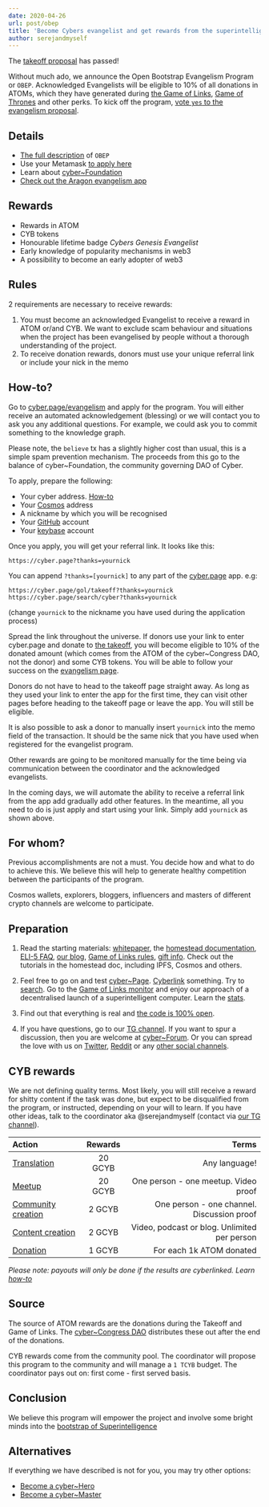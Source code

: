 ```yaml
---
date: 2020-04-26
url: post/obep
title: 'Become Cybers evangelist and get rewards from the superintelligence'
author: serejandmyself
---
```


The [takeoff proposal](https://cyber.page/governance/2) has passed! 

Without much ado, we announce the Open Bootstrap Evangelism Program or `OBEP`. Acknowledged Evangelists will be eligible to 10% of all donations in ATOMs, which they have generated during [the Game of Links](https://github.com/cybercongress/congress/blob/master/ecosystem/Cyber%20Homestead%20doc.md#game-of-links-or-gol), [Game of Thrones](https://github.com/cybercongress/congress/blob/master/ecosystem/Cyber%20Homestead%20doc.md#game-of-thrones-or-got) and other perks. To kick off the program, [vote `yes` to the evangelism proposal](https://cyber.page/governance/4).

## Details
- [The full description](https://github.com/cybercongress/cyber-foundation/blob/master/evangelism/obep.md) of `OBEP`
- Use your Metamask [to apply here](https://cyber.page/evangelism)
- Learn about [cyber\~Foundation](https://github.com/cybercongress/cyber-foundation)
- [Check out the Aragon evangelism app](https://mainnet.aragon.org/#/eulerfoundation)

## Rewards
- Rewards in ATOM
- CYB tokens 
- Honourable lifetime badge *Cybers Genesis Evangelist*
- Early knowledge of popularity mechanisms in web3
- A possibility to become an early adopter of web3

## Rules
2 requirements are necessary to receive rewards:

1. You must become an acknowledged Evangelist to receive a reward in ATOM or/and CYB. We want to exclude scam behaviour and situations when the project has been evangelised by people without a thorough understanding of the project.
2. To receive donation rewards, donors must use your unique referral link or include your nick in the memo

## How-to?
Go to [cyber.page/evangelism](https://cyber.page/evangelism) and apply for the program. You will either receive an automated acknowledgement (blessing) or we will contact you to ask you any additional questions. For example, we could ask you to commit something to the knowledge graph. 

Please note, the `believe` tx has a slightly higher cost than usual, this is a simple spam prevention mechanism. The proceeds from this go to the balance of cyber~Foundation, the community governing DAO of Cyber. 

To apply, prepare the following: 

- Your cyber address. [How-to](https://github.com/cybercongress/congress/blob/master/ecosystem/Cyber%20Homestead%20doc.md#using-your-ledger-to-link)
- Your [Cosmos](https://github.com/cybercongress/congress/blob/master/ecosystem/Cyber%20Homestead%20doc.md#using-your-ledger-to-link) address
- A nickname by which you will be recognised
- Your [GitHub](https://github.com) account
- Your [keybase](https://keybase.io/) account

Once you apply, you will get your referral link. It looks like this:
```
https://cyber.page?thanks=yournick
```
You can append `?thanks=[yournick]` to any part of the [cyber.page](https://cyber.page/) app. e.g:
```
https://cyber.page/gol/takeoff?thanks=yournick
https://cyber.page/search/cyber?thanks=yournick
```

(change `yournick` to the nickname you have used during the application process) 

Spread the link throughout the universe. If donors use your link to enter cyber.page and donate to [the takeoff](https://cyber.page/gol/takeoff), you will become eligible to 10% of the donated amount (which comes from the ATOM of the cyber\~Congress DAO, not the donor) and some CYB tokens. You will be able to follow your success on the [evangelism page](https://cyber.page/evangelism).

Donors do not have to head to the takeoff page straight away. As long as they used your link to enter the app for the first time, they can visit other pages before heading to the takeoff page or leave the app. You will still be eligible.  

It is also possible to ask a donor to manually insert `yournick` into the memo field of the transaction. It should be the same nick that you have used when registered for the evangelist program. 

Other rewards are going to be monitored manually for the time being via communication between the coordinator and the acknowledged evangelists. 

In the coming days, we will automate the ability to receive a referral link from the app add gradually add other features. In the meantime, all you need to do is just apply and start using your link. Simply add `yournick` as shown above. 

## For whom?
Previous accomplishments are not a must. You decide how and what to do to achieve this. We believe this will help to generate healthy competition between the participants of the program.

Cosmos wallets, explorers, bloggers, influencers and masters of different crypto channels are welcome to participate. 

## Preparation
1. Read the starting materials: [whitepaper](https://ipfs.io/ipfs/QmPjbx76LycfzSSWMcnni6YVvV3UNhTrYzyPMuiA9UQM3x), the [homestead documentation](https://github.com/cybercongress/congress/blob/master/ecosystem/Cyber%20Homestead%20doc.md), [ELI-5 FAQ](https://github.com/cybercongress/congress/blob/master/ecosystem/ELI-5%20FAQ.md), [our blog](https://cybercongress.ai/post/), [Game of Links rules](https://cybercongress.ai/game-of-links/), [gift info](https://github.com/cybercongress/congress/blob/master/ecosystem/Gift%20FAQ%20and%20general%20gift%20information.md). Check out the tutorials in the homestead doc, including IPFS, Cosmos and others.

2. Feel free to go on and test [cyber~Page](https://cyber.page/). [Cyberlink](https://github.com/cybercongress/congress/blob/master/ecosystem/Cyber%20Homestead%20doc.md#using-your-ledger-to-link) something. Try to [search](https://cyber.page/search/help). Go to the [Game of Links monitor](https://cyber.page/gol) and enjoy our approach of a decentralised launch of a superintelligent computer. Learn the [stats](https://cyber.page/brain). 

3. Find out that everything is real and [the code is 100% open](https://github.com/cybercongress).

4. If you have questions, go to our [TG channel](https://t.me/fuckgoogle). If you want to spur a discussion, then you are welcome at [cyber~Forum](https://ai.cybercongress.ai/). Or you can spread the love with us on [Twitter](https://twitter.com/cyber_devs), [Reddit](https://www.reddit.com/r/cybercongress/) or any [other social channels](https://github.com/cybercongress/congress/blob/master/ecosystem/Cyber%20Homestead%20doc.md#partnering-communities).

## CYB rewards
We are not defining quality terms. Most likely, you will still receive a reward for shitty content if the task was done, but expect to be disqualified from the program, or instructed, depending on your will to learn.  If you have other ideas, talk to the coordinator aka @serejandmyself (contact via [our TG channel](https://t.me/fuckgoogle)).

|Action  | Rewards | Terms |
|:----------|:-------------:|------:|
| [Translation](https://github.com/cybercongress/cyber/issues/32) | 20 GCYB | Any language! |
| [Meetup](https://www.youtube.com/watch?v=RS6w6wiAag4&list=PLOcP3DXQoNUXmh7ob0Fm6p12L20zn0zbT&index=6) | 20 GCYB | One person - one meetup. Video proof |
| [Community creation](https://t.me/fuckgoogle) | 2 GCYB | One person - one channel. Discussion proof |
| [Content creation](https://ai.cybercongress.ai/t/mentions-of-the-beast-in-the-wild/40/55) |  2 GCYB |  Video, podcast or blog. Unlimited per person
| [Donation](https://cyber.page/takeoff)  | 1 GCYB  | For each 1k ATOM donated |

*Please note: payouts will only be done if the results are cyberlinked. Learn [how-to](https://github.com/cybercongress/congress/blob/master/ecosystem/Cyber%20Homestead%20doc.md#using-your-ledger-to-link)*

## Source
The source of ATOM rewards are the donations during the Takeoff and Game of Links. The [cyber~Congress DAO](https://mainnet.aragon.org/#/cybercongress) distributes these out after the end of the donations. 

CYB rewards come from the community pool. The coordinator will propose this program to the community and will manage a `1 TCYB` budget.  The coordinator pays out on: first come - first served basis.

## Conclusion
We believe this program will empower the project and involve some bright minds into the [bootstrap of Superintelligence](https://cyber.page/episode-1)

## Alternatives
If everything we have described is not for you, you may try other options:

- [Become a cyber~Hero](https://github.com/cybercongress/congress/blob/master/ecosystem/validators/onboarding.md)
- [Become a cyber~Master](https://github.com/cybercongress/congress/blob/master/ecosystem/Cyber%20Homestead%20doc.md#using-cyber-the-very-basics-of-becoming-a-master)
